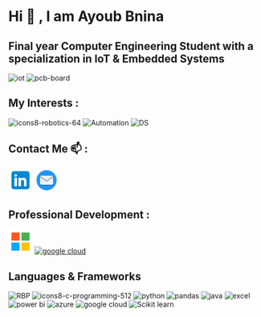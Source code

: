 # Hi 👋 , I am Ayoub Bnina

## Final year Computer Engineering Student with a specialization in IoT & Embedded Systems

![iot](https://github.com/bnina-ayoub/bnina-ayoub/assets/94785911/423824d3-1770-47bc-97e9-3ce3c3ee664e) ![pcb-board](https://github.com/bnina-ayoub/bnina-ayoub/assets/94785911/90a4547d-b007-4c18-ab09-30606feff434)

## My Interests :  

![icons8-robotics-64](https://github.com/bnina-ayoub/bnina-ayoub/assets/94785911/b07dcefa-81b1-4e77-ac0b-207ffef65b40) ![Automation](https://github.com/bnina-ayoub/bnina-ayoub/assets/94785911/18e64630-14e5-4e33-b821-6349503e22ed) ![DS](https://github.com/bnina-ayoub/bnina-ayoub/assets/94785911/29f6a5a6-0a67-4c87-aac0-a5e9ab4dca95)


## Contact Me 📫  :
  
[![linkedin](https://github.com/bnina-ayoub/bnina-ayoub/blob/main/github%20icons/linkedin.png)](https://www.linkedin.com/in/ayoub-bnina/)     [![email](https://github.com/bnina-ayoub/bnina-ayoub/blob/main/github%20icons/email.png?raw=true)](mailto:bnina.ayoub@etudiant-fst.utm.tn)

## Professional Development :
[![Microsoft](https://github.com/bnina-ayoub/bnina-ayoub/blob/main/github%20icons/microsoft.png?raw=true)](https://learn.microsoft.com/fr-fr/users/ayoubbnina/)
[![google cloud](https://github.com/bnina-ayoub/bnina-ayoub/assets/94785911/f553ee5a-c7e2-4498-878e-fa95cb2393a6)](https://www.cloudskillsboost.google/public_profiles/c6aeef18-b6b4-4546-a231-5cd5661ef5ec)


## Languages & Frameworks
![RBP](https://camo.githubusercontent.com/7027d600ec17ac3977aaf427063f446c82834cfaab188e9d81f09d8971beb5f9/68747470733a2f2f696d672e69636f6e73382e636f6d2f636f6c6f722f34382f3030303030302f7261737062657272792d70692e706e67) ![icons8-c-programming-512](https://github.com/bnina-ayoub/bnina-ayoub/assets/94785911/ee4d7a9e-1730-400d-9312-c6cc5cb9de83)                           ![python](https://github.com/bnina-ayoub/bnina-ayoub/assets/94785911/10cd590c-ace1-4b70-b83e-85bab8fdf638)
![pandas](https://github.com/bnina-ayoub/bnina-ayoub/assets/94785911/4543fda7-40d6-4ab3-ab93-796d777f97d3)                ![java](https://github.com/bnina-ayoub/bnina-ayoub/assets/94785911/1ae5b94b-3837-41be-9e9a-ba28f5a8eac3)
                                                ![excel](https://github.com/bnina-ayoub/bnina-ayoub/assets/94785911/9cf7d059-03e5-43f8-9f92-499b3d8250b2)       ![power bi](https://github.com/bnina-ayoub/bnina-ayoub/assets/94785911/6616855d-b49b-46e2-8735-3618b9d5fb3c)  ![azure](https://github.com/bnina-ayoub/bnina-ayoub/assets/94785911/53734520-43d4-47b4-bb98-185a522aaa08)                ![google cloud](https://github.com/bnina-ayoub/bnina-ayoub/assets/94785911/00d65fc9-498b-4e87-990f-e8922fc762a1)                     ![Scikit learn](https://github.com/bnina-ayoub/bnina-ayoub/assets/94785911/2d327afe-7382-48cf-b647-aeabf7d53176)



<!---
bnina-ayoub/bnina-ayoub is a ✨ special ✨ repository because its `README.md` (this file) appears on your GitHub profile.
You can click the Preview link to take a look at your changes.
--->
